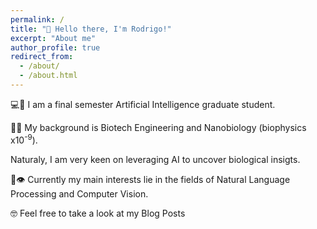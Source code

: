 ```yaml
---
permalink: /
title: "👋 Hello there, I'm Rodrigo!"
excerpt: "About me"
author_profile: true
redirect_from: 
  - /about/
  - /about.html
---
```

   
💻🧠 I am a final semester Artificial Intelligence graduate student.  

🧬🔬 My background is Biotech Engineering and Nanobiology (biophysics x10<sup>-9</sup>).

Naturaly, I am very keen on leveraging AI to uncover biological insigts.

📖👁️ Currently my main interests lie in the fields of Natural Language Processing and Computer Vision. 

🤓 Feel free to take a look at my Blog Posts